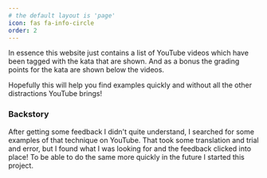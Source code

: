 ```yaml
---
# the default layout is 'page'
icon: fas fa-info-circle
order: 2
---
```


In essence this website just contains a list of YouTube videos which have been tagged with the kata that are shown. And as a bonus the grading points for the kata are shown below the videos.

Hopefully this will help you find examples quickly and without all the other distractions YouTube brings!


### Backstory
After getting some feedback I didn't quite understand, I searched for some examples of that technique on YouTube. That took some translation and trial and error, but I found what I was looking for and the feedback clicked into place! To be able to do the same more quickly in the future I started this project.
